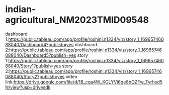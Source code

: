 # indian-agricultural_NM2023TMID09548
dashboard 1:https://public.tableau.com/app/profile/roshini.n1334/viz/story_1_16965746088040/Dashboard4?publish=yes
dashboard 2:https://public.tableau.com/app/profile/roshini.n1334/viz/story_1_16965746088040/Dashboard5?publish=yes
story 1:https://public.tableau.com/app/profile/roshini.n1334/viz/story_1_16965746088040/Story1?publish=yes
story 2:https://public.tableau.com/app/profile/roshini.n1334/viz/story_1_16965746088040/Story2?publish=yes
video link:https://drive.google.com/file/d/1B_cga4W_KGLYVi6ge8bQZFw_Tyrhsd5N/view?usp=drivesdk
